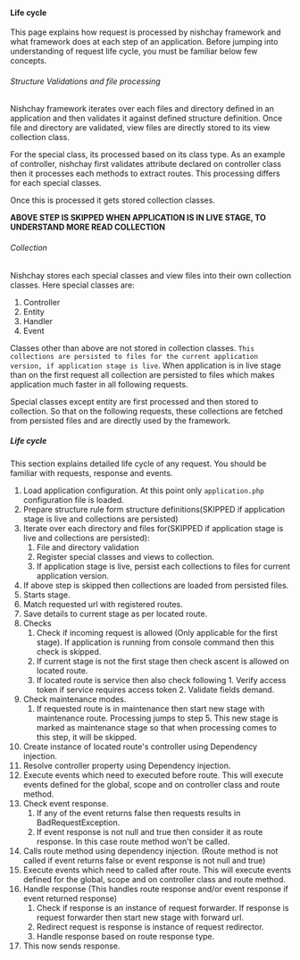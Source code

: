 #### Life cycle

This page explains how request is processed by nishchay framework and what framework does at each step of an application. Before jumping into understanding of request life cycle, you must be familiar below few concepts.

###### Structure Validations and file processing

Nishchay framework iterates over each files and directory defined in an application and then validates it against defined structure definition. Once file and directory are validated, view files are directly stored to its view collection class.

For the special class, its processed based on its class type. As an example of controller, nishchay first validates attribute declared on controller class then it processes each methods to extract routes. This processing differs for each special classes.

Once this is processed it gets stored collection classes.

**ABOVE STEP IS SKIPPED WHEN APPLICATION IS IN LIVE STAGE, TO UNDERSTAND MORE READ COLLECTION**

###### Collection

Nishchay stores each special classes and view files into their own collection classes. Here special classes are:

1. Controller
2. Entity
3. Handler
4. Event

Classes other than above are not stored in collection classes. `This collections are persisted to files for the current application version, if application stage is live`. When application is in live stage than on the first request all collection are persisted to files which makes application much faster in all following requests.

Special classes except entity are first processed and then stored to collection. So that on the following requests, these collections are fetched from persisted files and are directly used by the framework.

##### Life cycle

This section explains detailed life cycle of any request. You should be familiar with requests, response and events.

1. Load application configuration. At this point only `application.php` configuration file is loaded.
2. Prepare structure rule form structure definitions(SKIPPED if application stage is live and collections are persisted)
3. Iterate over each directory and files for(SKIPPED if application stage is live and collections are persisted):
   1. File and directory validation
   2. Register special classes and views to collection.
   3. If application stage is live, persist each collections to files for current application version.
4. If above step is skipped then collections are loaded from persisted files.
5. Starts stage.
6. Match requested url with registered routes.
7. Save details to current stage as per located route.
8. Checks
   1. Check if incoming request is allowed (Only applicable for the first stage). If application is running from console command then this check is skipped.
   2. If current stage is not the first stage then check ascent is allowed on located route.
   3. If located route is service then also check following 1. Verify access token if service requires access token 2. Validate fields demand.
9. Check maintenance modes.
   1. If requested route is in maintenance then start new stage with maintenance route. Processing jumps to step 5. This new stage is marked as maintenance stage so that when processing comes to this step, it will be skipped.
10. Create instance of located route's controller using Dependency injection.
11. Resolve controller property using Dependency injection.
12. Execute events which need to executed before route. This will execute events defined for the global, scope and on controller class and route method.
13. Check event response.
    1. If any of the event returns false then requests results in BadRequestException.
    2. If event response is not null and true then consider it as route response. In this case route method won't be called.
14. Calls route method using dependency injection. (Route method is not called if event returns false or event response is not null and true)
15. Execute events which need to called after route. This will execute events defined for the global, scope and on controller class and route method.
16. Handle response (This handles route response and/or event response if event returned response)
    1. Check if response is an instance of request forwarder. If response is request forwarder then start new stage with forward url.
    2. Redirect request is response is instance of request redirector.
    3. Handle response based on route response type.
17. This now sends response.
